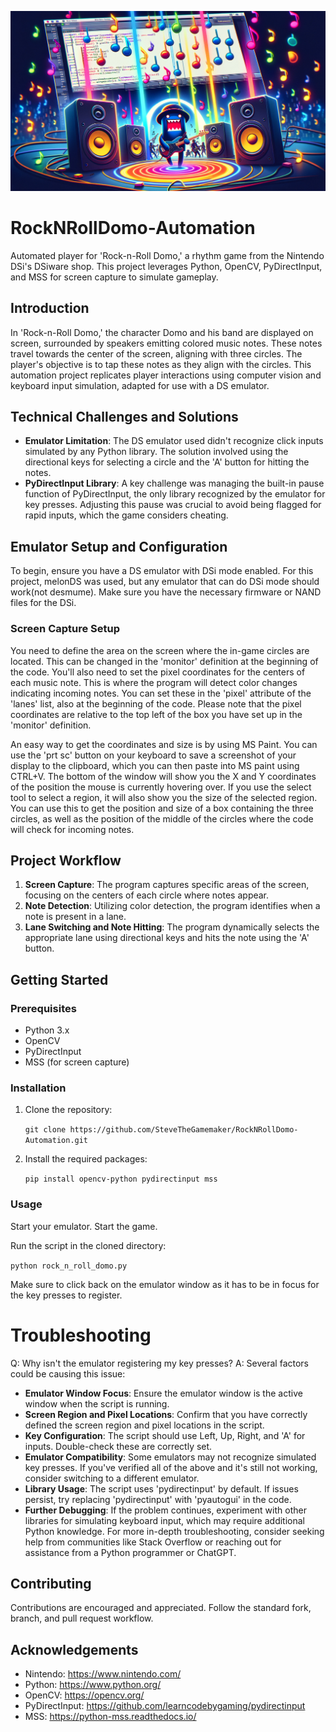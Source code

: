 ![Rock-n-Roll Domo Automation](./images/rocknrolldomo.png "Rock-n-Roll Domo Automation")

# RockNRollDomo-Automation

Automated player for 'Rock-n-Roll Domo,' a rhythm game from the Nintendo DSi's DSiware shop. This project leverages Python, OpenCV, PyDirectInput, and MSS for screen capture to simulate gameplay.

## Introduction

In 'Rock-n-Roll Domo,' the character Domo and his band are displayed on screen, surrounded by speakers emitting colored music notes. These notes travel towards the center of the screen, aligning with three circles. 
The player's objective is to tap these notes as they align with the circles. This automation project replicates player interactions using computer vision and keyboard input simulation, adapted for use with a DS emulator.

## Technical Challenges and Solutions

- **Emulator Limitation**: The DS emulator used didn't recognize click inputs simulated by any Python library. The solution involved using the directional keys for selecting a circle and the 'A' button for hitting the notes.
- **PyDirectInput Library**: A key challenge was managing the built-in pause function of PyDirectInput, the only library recognized by the emulator for key presses. Adjusting this pause was crucial to avoid being flagged for rapid inputs, which the game considers cheating.

## Emulator Setup and Configuration

To begin, ensure you have a DS emulator with DSi mode enabled. For this project, melonDS was used, but any emulator that can do DSi mode should work(not desmume). Make sure you have the necessary firmware or NAND files for the DSi.

### Screen Capture Setup

You need to define the area on the screen where the in-game circles are located. This can be changed in the 'monitor' definition at the beginning of the code. 
You'll also need to set the pixel coordinates for the centers of each music note. This is where the program will detect color changes indicating incoming notes. You can set these in the 'pixel' attribute of the 'lanes' list, also at the beginning of the code. 
Please note that the pixel coordinates are relative to the top left of the box you have set up in the 'monitor' definition.

An easy way to get the coordinates and size is by using MS Paint. You can use the 'prt sc' button on your keyboard to save a screenshot of your display to the clipboard, which you can then paste into MS paint using CTRL+V. 
The bottom of the window will show you the X and Y coordinates of the position the mouse is currently hovering over. If you use the select tool to select a region, it will also show you the size of the selected region. You can use this to get the position and size of a box containing the three circles, as well as the position of the middle of the circles where the code will check for incoming notes.


## Project Workflow

1. **Screen Capture**: The program captures specific areas of the screen, focusing on the centers of each circle where notes appear.
2. **Note Detection**: Utilizing color detection, the program identifies when a note is present in a lane.
3. **Lane Switching and Note Hitting**: The program dynamically selects the appropriate lane using directional keys and hits the note using the 'A' button.

## Getting Started

### Prerequisites

- Python 3.x
- OpenCV
- PyDirectInput
- MSS (for screen capture)

### Installation

1. Clone the repository:

   `git clone https://github.com/SteveTheGamemaker/RockNRollDomo-Automation.git`

2. Install the required packages:

   `pip install opencv-python pydirectinput mss`


### Usage

Start your emulator. Start the game. 

Run the script in the cloned directory:

`python rock_n_roll_domo.py`

Make sure to click back on the emulator window as it has to be in focus for the key presses to register.

# Troubleshooting

Q: Why isn't the emulator registering my key presses?
A: Several factors could be causing this issue:

- **Emulator Window Focus**: Ensure the emulator window is the active window when the script is running.
- **Screen Region and Pixel Locations**: Confirm that you have correctly defined the screen region and pixel locations in the script.
- **Key Configuration**: The script should use Left, Up, Right, and 'A' for inputs. Double-check these are correctly set.
- **Emulator Compatibility**: Some emulators may not recognize simulated key presses. If you've verified all of the above and it's still not working, consider switching to a different emulator.
- **Library Usage**: The script uses 'pydirectinput' by default. If issues persist, try replacing 'pydirectinput' with 'pyautogui' in the code.
- **Further Debugging**: If the problem continues, experiment with other libraries for simulating keyboard input, which may require additional Python knowledge. For more in-depth troubleshooting, consider seeking help from communities like Stack Overflow or reaching out for assistance from a Python programmer or ChatGPT.


## Contributing

Contributions are encouraged and appreciated. Follow the standard fork, branch, and pull request workflow.

## Acknowledgements

- Nintendo: https://www.nintendo.com/
- Python: https://www.python.org/
- OpenCV: https://opencv.org/
- PyDirectInput: https://github.com/learncodebygaming/pydirectinput
- MSS: https://python-mss.readthedocs.io/
